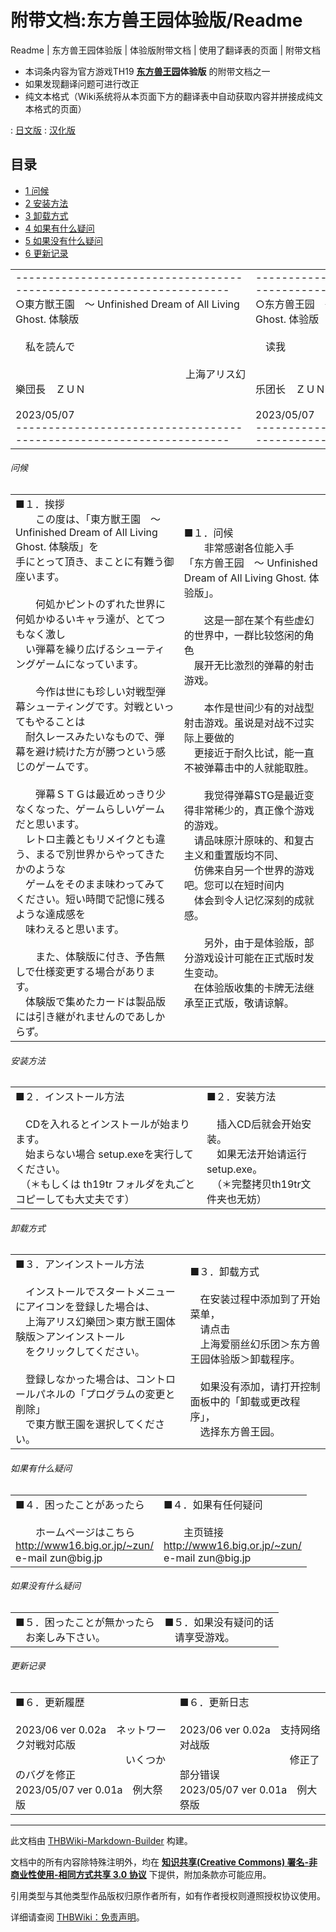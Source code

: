 # 附带文档:东方兽王园体验版/Readme

<!-- source html: G:\repos\THBWiki-Markdown-Builder\THBWikiMarkdown\Temp\main\f\f1\ns506%3A%E4%B8%9C%E6%96%B9%E5%85%BD%E7%8E%8B%E5%9B%AD%E4%BD%93%E9%AA%8C%E7%89%88%2FReadme.html -->

Readme | 东方兽王园体验版 | 体验版附带文档 | 使用了翻译表的页面 | 附带文档

- 本词条内容为官方游戏TH19 **[东方兽王园](./东方兽王园.md)体验版** 的附带文档之一
- 如果发现翻译问题可进行改正
- 纯文本格式（Wiki系统将从本页面下方的翻译表中自动获取内容并拼接成纯文本格式的页面）

: [日文版](http://omake.thwiki.cc/translate.php?u=附带文档:东方兽王园体验版/Readme&amp;t=ja)
: [汉化版](http://omake.thwiki.cc/translate.php?u=附带文档:东方兽王园体验版/Readme&amp;t=zh)

## 目录

- [1 问候](#问候)
- [2 安装方法](#安装方法)
- [3 卸载方式](#卸载方式)
- [4 如果有什么疑问](#如果有什么疑问)
- [5 如果没有什么疑问](#如果没有什么疑问)
- [6 更新记录](#更新记录)




  
  

  


<table><tbody><tr class="tt-content" id="=-1" data-pos="&#91;&quot;=&quot;,1&#93;"><td class="tt-ja" lang="ja"><div class="poem">&#45;-------------------------------------------------------------------<br>○東方獣王園　～ Unfinished Dream of All Living Ghost. 体験版<br><br>　私を読んで<br><br>　　　　　　　　　　　　　　　　　上海アリス幻樂団長　ＺＵＮ<br>　　　　　　　　　　　　　　　　　　　　　　　        2023/05/07<br>&#45;-------------------------------------------------------------------</div></td><td class="tt-zh" lang="zh"><div class="poem">&#45;-------------------------------------------------------------------<br>○东方兽王园　～ Unfinished Dream of All Living Ghost. 体验版<br><br>　读我<br><br>　　　　　　　　　　　　　　　　　上海爱丽丝幻乐团长　ＺＵＮ<br>　　　　　　　　　　　　　　　　　　　　　　　        2023/05/07<br>&#45;-------------------------------------------------------------------</div></td></tr></tbody></table>



###### 问候


<table><tbody><tr class="tt-content" id="=-3" data-pos="&#91;&quot;=&quot;,3&#93;"><td class="tt-ja" lang="ja"><div class="poem">■１．挨拶<br>　　この度は、「東方獣王園　～ Unfinished Dream of All Living Ghost. 体験版」を<br>手にとって頂き、まことに有難う御座います。<br><br>　　何処かピントのずれた世界に何処かゆるいキャラ達が、とてつもなく激し<br>　い弾幕を繰り広げるシューティングゲームになっています。<br><br>　　今作は世にも珍しい対戦型弾幕シューティングです。対戦といってもやることは<br>　耐久レースみたいなもので、弾幕を避け続けた方が勝つという感じのゲームです。<br><br>　　弾幕ＳＴＧは最近めっきり少なくなった、ゲームらしいゲームだと思います。<br>　レトロ主義ともリメイクとも違う、まるで別世界からやってきたかのような<br>　ゲームをそのまま味わってみてください。短い時間で記憶に残るような達成感を<br>　味わえると思います。<br><br>　　また、体験版に付き、予告無しで仕様変更する場合があります。<br>　体験版で集めたカードは製品版には引き継がれませんのであしからず。</div></td><td class="tt-zh" lang="zh"><div class="poem">■１．问候<br>　　非常感谢各位能入手<br>「东方兽王园　～ Unfinished Dream of All Living Ghost. 体验版」。<br><br>　　这是一部在某个有些虚幻的世界中，一群比较悠闲的角色<br>　展开无比激烈的弹幕的射击游戏。<br><br>　　本作是世间少有的对战型射击游戏。虽说是对战不过实际上要做的<br>　更接近于耐久比试，能一直不被弹幕击中的人就能取胜。<br><br>　　我觉得弹幕STG是最近变得非常稀少的，真正像个游戏的游戏。<br>　请品味原汁原味的、和复古主义和重置版均不同、<br>　仿佛来自另一个世界的游戏吧。您可以在短时间内<br>　体会到令人记忆深刻的成就感。<br><br>　　另外，由于是体验版，部分游戏设计可能在正式版时发生变动。<br>　在体验版收集的卡牌无法继承至正式版，敬请谅解。</div></td></tr></tbody></table>



###### 安装方法


<table><tbody><tr class="tt-content" id="=-5" data-pos="&#91;&quot;=&quot;,5&#93;"><td class="tt-ja" lang="ja"><div class="poem">■２．インストール方法<br><br>　CDを入れるとインストールが始まります。<br>　始まらない場合 setup.exeを実行してください。<br>　（＊もしくは th19tr フォルダを丸ごとコピーしても大丈夫です）</div></td><td class="tt-zh" lang="zh"><div class="poem">■２．安装方法<br><br>　插入CD后就会开始安装。<br>　如果无法开始请运行setup.exe。<br>　（＊完整拷贝th19tr文件夹也无妨）</div></td></tr></tbody></table>



###### 卸载方式


<table><tbody><tr class="tt-content" id="=-7" data-pos="&#91;&quot;=&quot;,7&#93;"><td class="tt-ja" lang="ja"><div class="poem">■３．アンインストール方法<br><br>　インストールでスタートメニューにアイコンを登録した場合は、<br>　上海アリス幻樂団＞東方獣王園体験版＞アンインストール<br>　をクリックしてください。<br><br>　登録しなかった場合は、コントロールパネルの「プログラムの変更と削除」<br>　で東方獣王園を選択してください。</div></td><td class="tt-zh" lang="zh"><div class="poem">■３．卸载方式<br><br>　在安装过程中添加到了开始菜单，<br>　请点击<br>　上海爱丽丝幻乐团＞东方兽王园体验版＞卸载程序。<br><br>　如果没有添加，请打开控制面板中的「卸载或更改程序」，<br>　选择东方兽王园。</div></td></tr></tbody></table>



###### 如果有什么疑问


<table><tbody><tr class="tt-content" id="=-9" data-pos="&#91;&quot;=&quot;,9&#93;"><td class="tt-ja" lang="ja"><div class="poem">■４．困ったことがあったら<br><br>　　ホームページはこちら<br>           <a rel="nofollow" class="external free" href="http://www16.big.or.jp/~zun/">http://www16.big.or.jp/~zun/</a><br>    e-mail zun@big.jp</div></td><td class="tt-zh" lang="zh"><div class="poem">■４．如果有任何疑问<br><br>　　主页链接<br>           <a rel="nofollow" class="external free" href="http://www16.big.or.jp/~zun/">http://www16.big.or.jp/~zun/</a><br>    e-mail zun@big.jp</div></td></tr></tbody></table>



###### 如果没有什么疑问


<table><tbody><tr class="tt-content" id="=-11" data-pos="&#91;&quot;=&quot;,11&#93;"><td class="tt-ja" lang="ja"><div class="poem">■５．困ったことが無かったら<br>　お楽しみ下さい。</div></td><td class="tt-zh" lang="zh"><div class="poem">■５．如果没有疑问的话<br>　请享受游戏。</div></td></tr></tbody></table>



###### 更新记录


<table><tbody><tr class="tt-content" id="=-13" data-pos="&#91;&quot;=&quot;,13&#93;"><td class="tt-ja" lang="ja"><div class="poem">■６．更新履歴<br><br>2023/06    ver 0.02a　ネットワーク対戦対応版<br>　　　　　　　　　　　いくつかのバグを修正<br>2023/05/07 ver 0.01a　例大祭版</div></td><td class="tt-zh" lang="zh"><div class="poem">■６．更新日志<br><br>2023/06    ver 0.02a　支持网络对战版<br>　　　　　　　　　　　修正了部分错误<br>2023/05/07 ver 0.01a　例大祭版</div></td></tr></tbody></table>


  
  

  





---

此文档由 [THBWiki-Markdown-Builder](https://github.com/Delsin-Yu/THBWiki-Markdown-Builder) 构建。

文档中的所有内容除特殊注明外，均在 [**知识共享(Creative Commons) 署名-非商业性使用-相同方式共享 3.0 协议**](https://creativecommons.org/licenses/by-sa/3.0/deed.zh-hans) 下提供，附加条款亦可能应用。

引用类型与其他类型作品版权归原作者所有，如有作者授权则遵照授权协议使用。

详细请查阅 [THBWiki：免责声明](https://thbwiki.cc/THBWiki:%E5%85%8D%E8%B4%A3%E5%A3%B0%E6%98%8E)。

